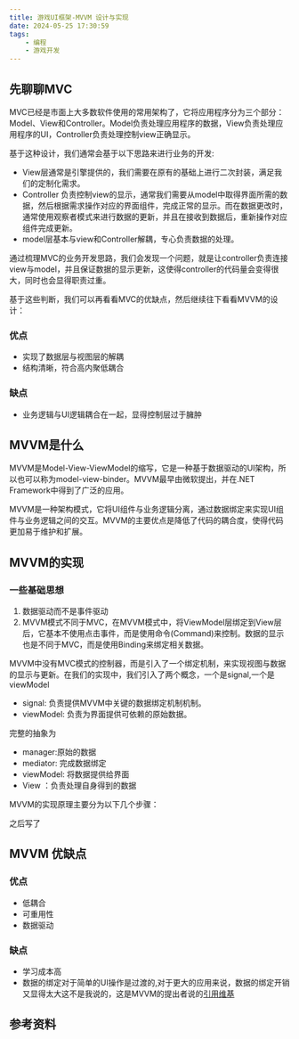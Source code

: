 ```yaml
---
title: 游戏UI框架-MVVM 设计与实现
date: 2024-05-25 17:30:59
tags:
    - 编程
    - 游戏开发
---
```

## 先聊聊MVC
MVC已经是市面上大多数软件使用的常用架构了，它将应用程序分为三个部分：Model、View和Controller。Model负责处理应用程序的数据，View负责处理应用程序的UI，Controller负责处理控制view正确显示。

基于这种设计，我们通常会基于以下思路来进行业务的开发:
- View层通常是引擎提供的，我们需要在原有的基础上进行二次封装，满足我们的定制化需求。
- Controller 负责控制view的显示，通常我们需要从model中取得界面所需的数据，然后根据需求操作对应的界面组件，完成正常的显示。而在数据更改时，通常使用观察者模式来进行数据的更新，并且在接收到数据后，重新操作对应组件完成更新。
- model层基本与view和Controller解耦，专心负责数据的处理。

通过梳理MVC的业务开发思路，我们会发现一个问题，就是让controller负责连接view与model，并且保证数据的显示更新，这使得controller的代码量会变得很大，同时也会显得职责过重。

基于这些判断，我们可以再看看MVC的优缺点，然后继续往下看看MVVM的设计：

### 优点
- 实现了数据层与视图层的解耦
- 结构清晰，符合高内聚低耦合

### 缺点
- 业务逻辑与UI逻辑耦合在一起，显得控制层过于臃肿

## MVVM是什么

MVVM是Model-View-ViewModel的缩写，它是一种基于数据驱动的UI架构，所以也可以称为model-view-binder。MVVM最早由微软提出，并在.NET Framework中得到了广泛的应用。

MVVM是一种架构模式，它将UI组件与业务逻辑分离，通过数据绑定来实现UI组件与业务逻辑之间的交互。MVVM的主要优点是降低了代码的耦合度，使得代码更加易于维护和扩展。

## MVVM的实现

### 一些基础思想
1. 数据驱动而不是事件驱动
2. MVVM模式不同于MVC，在MVVM模式中，将ViewModel层绑定到View层后，它基本不使用点击事件，而是使用命令(Command)来控制。数据的显示也是不同于MVC，而是使用Binding来绑定相关数据。

MVVM中没有MVC模式的控制器，而是引入了一个绑定机制，来实现视图与数据的显示与更新。在我们的实现中，我们引入了两个概念，一个是signal,一个是viewModel

- signal: 负责提供MVVM中关键的数据绑定机制机制。
- viewModel: 负责为界面提供可依赖的原始数据。

完整的抽象为
- manager:原始的数据
- mediator: 完成数据绑定
- viewModel: 将数据提供给界面
- View ：负责处理自身得到的数据

MVVM的实现原理主要分为以下几个步骤：

之后写了
## MVVM 优缺点




### 优点

- 低耦合
- 可重用性
- 数据驱动

### 缺点

- 学习成本高
- 数据的绑定对于简单的UI操作是过渡的,对于更大的应用来说，数据的绑定开销又显得太大<span class="heimu" title="你知道的太多了">这不是我说的，这是MVVM的提出者说的[引用维基](https://zh.wikipedia.org/wiki/MVVM#cite_note-13)</span>

## 参考资料

